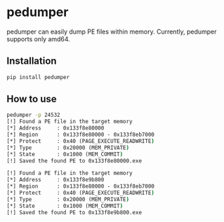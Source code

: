 # pedumper

pedumper can easily dump PE files within memory. Currently, pedumper supports only amd64.

## Installation

```cmd
pip install pedumper
```

## How to use

```cmd
pedumper -p 24532 
[!] Found a PE file in the target memory
[*] Address     : 0x133f8e80000
[*] Region      : 0x133f8e80000 - 0x133f8eb7000
[*] Protect     : 0x40 (PAGE_EXECUTE_READWRITE)
[*] Type        : 0x20000 (MEM_PRIVATE)
[*] State       : 0x1000 (MEM_COMMIT)
[!] Saved the found PE to 0x133f8e80000.exe

[!] Found a PE file in the target memory
[*] Address     : 0x133f8e9b800
[*] Region      : 0x133f8e80000 - 0x133f8eb7000
[*] Protect     : 0x40 (PAGE_EXECUTE_READWRITE)
[*] Type        : 0x20000 (MEM_PRIVATE)
[*] State       : 0x1000 (MEM_COMMIT)
[!] Saved the found PE to 0x133f8e9b800.exe
```